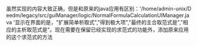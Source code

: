 虽然实现的内容大致正确，但是和原来的java应用有区别：'/home/admin-unix/D
  eedm/legacy/src/guiManager/logic/NormalFormulaCalculationUIManager.java
  '显示在界面的是，"扩展简单析取式","得到极大项","最终的主合取范式是","相
  应的主析取范式是"。现在需要在保留已经实现的求范式的功能外，添加原来应用
  的这个求范式的方法 